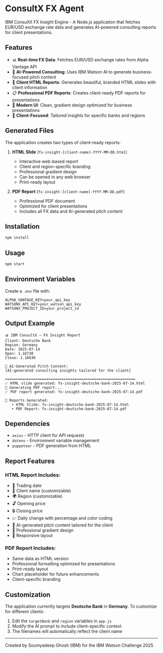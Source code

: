 # ConsultX FX Agent

IBM ConsultX FX Insight Engine - A Node.js application that fetches EUR/USD exchange rate data and generates AI-powered consulting reports for client presentations.

## Features

- 📊 **Real-time FX Data**: Fetches EUR/USD exchange rates from Alpha Vantage API
- 🤖 **AI-Powered Consulting**: Uses IBM Watson AI to generate business-focused pitch content
- 📄 **Client HTML Reports**: Generates beautiful, branded HTML slides with client information
- 📋 **Professional PDF Reports**: Creates client-ready PDF reports for presentations
- 🎨 **Modern UI**: Clean, gradient design optimized for business presentations
- 🏦 **Client-Focused**: Tailored insights for specific banks and regions

## Generated Files

The application creates two types of client-ready reports:

1. **HTML Slide** (`fx-insight-[client-name]-YYYY-MM-DD.html`)
   - Interactive web-based report
   - Client and region-specific branding
   - Professional gradient design
   - Can be opened in any web browser
   - Print-ready layout

2. **PDF Report** (`fx-insight-[client-name]-YYYY-MM-DD.pdf`)
   - Professional PDF document
   - Optimized for client presentations
   - Includes all FX data and AI-generated pitch content

## Installation

```bash
npm install
```

## Usage

```bash
npm start
```

## Environment Variables

Create a `.env` file with:

```
ALPHA_VANTAGE_KEY=your_api_key
WATSONX_API_KEY=your_watson_api_key
WATSONX_PROJECT_ID=your_project_id
```

## Output Example

```
📊 IBM ConsultX – FX Insight Report
Client: Deutsche Bank
Region: Germany
Date: 2025-07-14
Open: 1.16730
Close: 1.16630

🤖 AI-Generated Pitch Content:
[AI-generated consulting insights tailored for the client]

============================================================
✅ HTML slide generated: fx-insight-deutsche-bank-2025-07-14.html
🔄 Generating PDF report...
✅ PDF report generated: fx-insight-deutsche-bank-2025-07-14.pdf

📄 Reports Generated:
   • HTML Slide: fx-insight-deutsche-bank-2025-07-14.html
   • PDF Report: fx-insight-deutsche-bank-2025-07-14.pdf
```

## Dependencies

- `axios` - HTTP client for API requests
- `dotenv` - Environment variable management
- `puppeteer` - PDF generation from HTML

## Report Features

### HTML Report Includes:
- 📅 Trading date
- 🏦 Client name (customizable)
- 🌍 Region (customizable)
- 🔓 Opening price
- 🔒 Closing price
- 📈 Daily change with percentage and color coding
- 🤖 AI-generated pitch content tailored for the client
- 💎 Professional gradient design
- 📱 Responsive layout

### PDF Report Includes:
- Same data as HTML version
- Professional formatting optimized for presentations
- Print-ready layout
- Chart placeholder for future enhancements
- Client-specific branding

## Customization

The application currently targets **Deutsche Bank** in **Germany**. To customize for different clients:

1. Edit the `targetBank` and `region` variables in `app.js`
2. Modify the AI prompt to include client-specific context
3. The filenames will automatically reflect the client name

---

Created by Soumyadeep Ghosh (IBM) for the IBM Watson Challenge 2025
